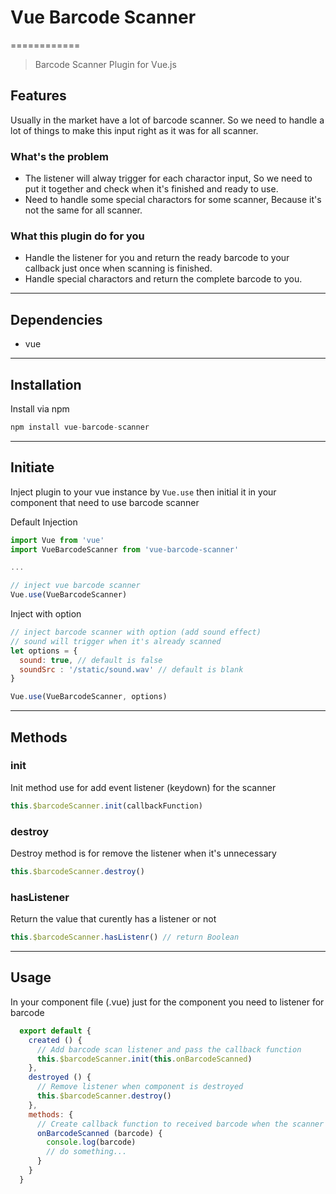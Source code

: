 # Vue Barcode Scanner
============
> Barcode Scanner Plugin for Vue.js

## Features
Usually in the market have a lot of barcode scanner. So we need to handle a lot of things to make this input right as it was for all scanner.

### What's the problem
* The listener will alway trigger for each charactor input, So we need to put it together and check when it's finished and ready to use.
* Need to handle some special charactors for some scanner, Because it's not the same for all scanner.

### What this plugin do for you
* Handle the listener for you and return the ready barcode to your callback just once when scanning is finished.
* Handle special charactors and return the complete barcode to you.

----------------------------------------
## Dependencies
* vue

----------------------------------------
## Installation
Install via npm

```javascript
npm install vue-barcode-scanner
```

----------------------------------------
## Initiate
Inject plugin to your vue instance by ```Vue.use``` then initial it in your component that need to use barcode scanner


Default Injection
```javascript
import Vue from 'vue'
import VueBarcodeScanner from 'vue-barcode-scanner'

...

// inject vue barcode scanner
Vue.use(VueBarcodeScanner)

```

Inject with option
```javascript
// inject barcode scanner with option (add sound effect)
// sound will trigger when it's already scanned
let options = {
  sound: true, // default is false
  soundSrc : '/static/sound.wav' // default is blank
}

Vue.use(VueBarcodeScanner, options)

```
----------------------------------------
## Methods
### init
Init method use for add event listener (keydown) for the scanner

```javascript
this.$barcodeScanner.init(callbackFunction)
```

### destroy
Destroy method is for remove the listener when it's unnecessary

```javascript
this.$barcodeScanner.destroy()
```

### hasListener
Return the value that curently has a listener or not

```javascript
this.$barcodeScanner.hasListenr() // return Boolean
```
----------------------------------------
## Usage
In your component file (.vue) just for the component you need to listener for barcode

```javascript
  export default {
    created () {
      // Add barcode scan listener and pass the callback function
      this.$barcodeScanner.init(this.onBarcodeScanned)
    },
    destroyed () {
      // Remove listener when component is destroyed
      this.$barcodeScanner.destroy()
    },
    methods: {
      // Create callback function to received barcode when the scanner is already done
      onBarcodeScanned (barcode) {
        console.log(barcode)
        // do something...
      }
    }
  }
```